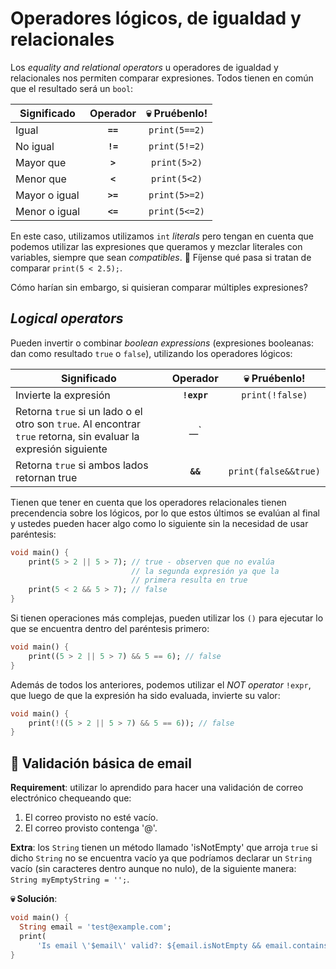 # Operadores lógicos, de igualdad y relacionales

Los _equality and relational operators_ u operadores de igualdad y relacionales nos permiten comparar expresiones. Todos tienen en común que el resultado será un `bool`:

|Significado|Operador|💀 Pruébenlo!|
|---------|:-----:|:-----------:|
|Igual|__`==`__|`print(5==2)`|
|No igual|__`!=`__|`print(5!=2)`|
|Mayor que|__`>`__|`print(5>2)`|
|Menor que|__`<`__|`print(5<2)`|
|Mayor o igual|__`>=`__|`print(5>=2)`|
|Menor o igual|__`<=`__|`print(5<=2)`|

En este caso, utilizamos utilizamos `int` _literals_ pero tengan en cuenta que podemos utilizar las expresiones que queramos y mezclar literales con variables, siempre que sean _compatibles_. 🤨 Fíjense qué pasa si tratan de comparar `print(5 < 2.5);`.

Cómo harían sin embargo, si quisieran comparar múltiples expresiones?

## _Logical operators_

Pueden invertir o combinar _boolean expressions_ (expresiones booleanas: dan como resultado `true` o `false`), utilizando los operadores lógicos:

|Significado|Operador|💀 Pruébenlo!|
|---------|:-----:|:-----------:|
|Invierte la expresión|__`!expr`__|`print(!false)`|
|Retorna `true` si un lado o el otro son `true`. Al encontrar `true` retorna, sin evaluar la expresión siguiente|__`||`__|`print(false||true)`|
|Retorna `true` si ambos lados retornan true|__`&&`__|`print(false&&true)`|

Tienen que tener en cuenta que los operadores relacionales tienen precendencia sobre los lógicos, por lo que estos últimos se evalúan al final y ustedes pueden hacer algo como lo siguiente sin la necesidad de usar paréntesis:

```dart
void main() {
    print(5 > 2 || 5 > 7); // true - observen que no evalúa
                           // la segunda expresión ya que la
                           // primera resulta en true
    print(5 < 2 && 5 > 7); // false
}
```

Si tienen operaciones más complejas, pueden utilizar los `()` para ejecutar lo que se encuentra dentro del paréntesis primero:

```dart
void main() {
    print((5 > 2 || 5 > 7) && 5 == 6); // false
}
```

Además de todos los anteriores, podemos utilizar el _NOT operator_ `!expr`, que luego de que la expresión ha sido evaluada, invierte su valor:

```dart
void main() {
    print(!((5 > 2 || 5 > 7) && 5 == 6)); // false
}
```

## 💪 Validación básica de email

__Requirement__: utilizar lo aprendido para hacer una validación de correo electrónico chequeando que:

1. El correo provisto no esté vacío.
2. El correo provisto contenga '@'.

__Extra__: los `String` tienen un método llamado 'isNotEmpty' que arroja `true` si dicho `String` no se encuentra vacío ya que podríamos declarar un `String` vacío (sin caracteres dentro aunque no nulo), de la siguiente manera: `String myEmptyString = '';`.

__💀 Solución__:

```dart
void main() {
  String email = 'test@example.com';
  print(
      'Is email \'$email\' valid?: ${email.isNotEmpty && email.contains('@')}'); //
}

